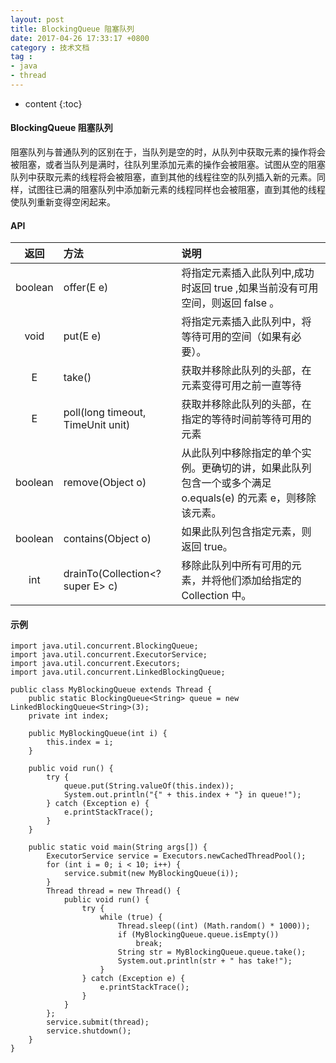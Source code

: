 ```yaml
---
layout: post
title: BlockingQueue 阻塞队列
date: 2017-04-26 17:33:17 +0800
category : 技术文档
tag :
- java
- thread
---
```

* content
{:toc}




#### BlockingQueue 阻塞队列
阻塞队列与普通队列的区别在于，当队列是空的时，从队列中获取元素的操作将会被阻塞，或者当队列是满时，往队列里添加元素的操作会被阻塞。试图从空的阻塞队列中获取元素的线程将会被阻塞，直到其他的线程往空的队列插入新的元素。同样，试图往已满的阻塞队列中添加新元素的线程同样也会被阻塞，直到其他的线程使队列重新变得空闲起来。


#### API

| 返回 | 方法 | 说明 |
|:---:|:---|:---|
| boolean | offer(E e) | 将指定元素插入此队列中,成功时返回 true ,如果当前没有可用空间，则返回 false 。 |
| void | put(E e) | 将指定元素插入此队列中，将等待可用的空间（如果有必要）。 |
| E | take() | 获取并移除此队列的头部，在元素变得可用之前一直等待 |
| E | poll(long timeout, TimeUnit unit) | 获取并移除此队列的头部，在指定的等待时间前等待可用的元素 |
| boolean | remove(Object o) | 从此队列中移除指定的单个实例。更确切的讲，如果此队列包含一个或多个满足 o.equals(e) 的元素 e，则移除该元素。|
| boolean | contains(Object o) | 如果此队列包含指定元素，则返回 true。 |
| int | drainTo(Collection<? super E> c) | 移除此队列中所有可用的元素，并将他们添加给指定的 Collection 中。 |

#### 示例
    import java.util.concurrent.BlockingQueue;
	import java.util.concurrent.ExecutorService;
	import java.util.concurrent.Executors;
	import java.util.concurrent.LinkedBlockingQueue;
	
	public class MyBlockingQueue extends Thread {
		public static BlockingQueue<String> queue = new LinkedBlockingQueue<String>(3);
		private int index;
	
		public MyBlockingQueue(int i) {
			this.index = i;
		}
	
		public void run() {
			try {
				queue.put(String.valueOf(this.index));
				System.out.println("{" + this.index + "} in queue!");
			} catch (Exception e) {
				e.printStackTrace();
			}
		}
	
		public static void main(String args[]) {
			ExecutorService service = Executors.newCachedThreadPool();
			for (int i = 0; i < 10; i++) {
				service.submit(new MyBlockingQueue(i));
			}
			Thread thread = new Thread() {
				public void run() {
					try {
						while (true) {
							Thread.sleep((int) (Math.random() * 1000));
							if (MyBlockingQueue.queue.isEmpty())
								break;
							String str = MyBlockingQueue.queue.take();
							System.out.println(str + " has take!");
						}
					} catch (Exception e) {
						e.printStackTrace();
					}
				}
			};
			service.submit(thread);
			service.shutdown();
		}
	}